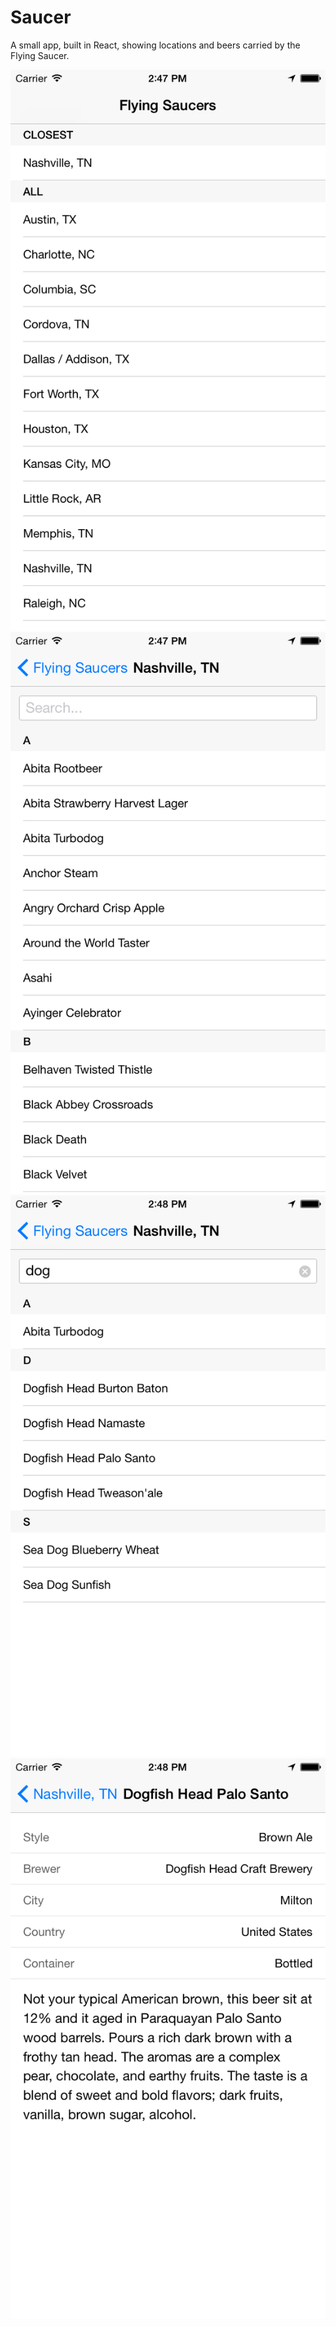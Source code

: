 # Saucer

A small app, built in React, showing locations and beers carried by the Flying Saucer.

![](screenshots/locations.png)
![](screenshots/beers.png)
![](screenshots/search.png)
![](screenshots/detail.png)
